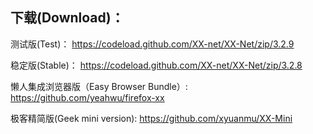 
## 下载(Download)：
测试版(Test)：
https://codeload.github.com/XX-net/XX-Net/zip/3.2.9

稳定版(Stable)：
https://codeload.github.com/XX-net/XX-Net/zip/3.2.8

懒人集成浏览器版（Easy Browser Bundle）:
https://github.com/yeahwu/firefox-xx

极客精简版(Geek mini version):
https://github.com/xyuanmu/XX-Mini
